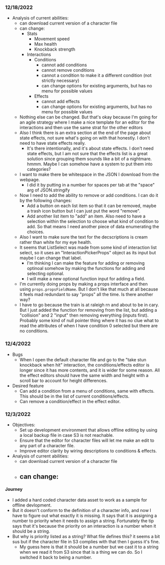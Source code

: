 ### 12/18/2022

- Analysis of current abilities:
  - can download current version of a character file
  - can change:
    - Stats
      - Movement speed
      - Max health
      - Knockback strength
    - Interactions
      - Conditions
        - cannot add conditions
        - cannot remove conditions
        - cannot a condition to make it a different condition (not strictly necessary)
        - can change options for existing arguments, but has no menu for possible values
      - Effects
        - cannot add effects
        - can change options for existing arguments, but has no menu for possible values
  - Nothing else can be changed. But that's okay because I'm going for an agile strategy where I make a nice template for an editor for the interactions and then use the same strat for the other editors
  - Also I think there is an extra section at the end of the page about state effects, not sure what's going on with that honestly. I don't need to have state effects really.
    - It's there intentionally, and it's about state effects. I don't need state effects, but I am not sure that the effects list is a great solution since grouping them sounds like a bit of a nightmare. hmmm. Maybe I can somehow have a system to put them into categories?
  - I want to make there be whitespace in the JSON I download from the webpage.
    - I did it by putting in a number for spaces per tab at the "space" arg of JSON.stringify
  - Now I need to add the ability to remove or add conditions. I can do it by the following changes:
    - Add a button on each list item so that it can be removed, maybe a trash icon button but I can just put the word "remove".
    - Add another list item to "add" an item. Also need to have a selection within the selection to choose what kind of condition to add. So that means I need another piece of data enumerating the choices.
  - Also I want to make sure the text for the decscriptions is cream rather than white for my eye health.
  - It seems that ListSelect was made from some kind of interaction list select, so it uses an "InteractionPickerProps" object as its input but maybe I can change that label.
    - I'm thinking I can make the feature for adding or removing optinoal somehow by making the functions for adding and selecting optional.
    - I will make a new optional function input for adding a field.
  - I'm currently doing props by making a props interface and then using `props.propsFieldName`. But I don't like that much at all because it feels mad redundant to say "props" all the time. Is there another way?
  - I have to go because the train is at raleigh rn and about to be in cary. But I just added the function for removing from the list, but adding a "collision" and 2 "input" then removing everything (inputs first). Probably some kind of null pointer thing where it has no clue what to read the attributes of when I have condition 0 selected but there are no conditions.

### 12/4/2022

- Bugs
  - When I open the default character file and go to the "take stun knockback when hit" interaction, the conditions/effects editor is longer since it has more contents, and it is wider for some reason. All the effect editors should have the same width and height with a scroll bar to account for height differences.
- Desired feature
  - Can add a condition from a menu of conditions, same with effects. This should be in the list of current conditions/effects.
  - Can remove a condition/effect in the effect editor.

### 12/3/2022

- Objectives:
  - Set up development environment that allows offline editing by using
  a local backup file in case S3 is not reachable.
  - Ensure that the editor for character files will let me make an edit to
  any part of a character file.
  - Improve editor clarity by wiring descriptions to conditions & effects.
- Analysis of current abilities:
  - can download current version of a character file
  - can change:
    - 


#### Journey

- I added a hard coded character data asset to work as a sample for offline
devlopment.
- But it doesn't conform to the definition of a character info, and now I have
to figure out what exactly it is missing. It says that it is assigning a number
to priority when it needs to assign a string. Fortunately the tip says that it's
because the priority on an interaction is a number when it should be a string.
- But why is priority listed as a string? What file defines this? it seems a bit
sus but if the character file in S3 complies with that then I guess it's fine.
  - My guess here is that it should be a number but we cast it to a string when
  we read it from S3 since that is a thing we can do. So I switched it back
  to being a number.